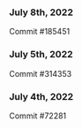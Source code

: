 ### July 8th, 2022

Commit #185451

### July 5th, 2022

Commit #314353


### July 4th, 2022

Commit #72281
